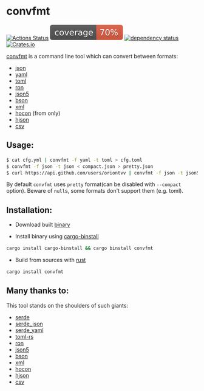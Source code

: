 # convfmt
[![Actions Status](https://github.com/oriontvv/convfmt/actions/workflows/ci.yml/badge.svg?branch=master)](https://github.com/oriontvv/convfmt/actions/workflows/ci.yml) [![Coverage badge](https://raw.githubusercontent.com/oriontvv/convfmt/coverage/htmlcov/badges/flat.svg)](https://htmlpreview.github.io/?https://github.com/oriontvv/convfmt/coverage/htmlcov/index.html) [![dependency status](https://deps.rs/repo/github/oriontvv/convfmt/status.svg)](https://deps.rs/repo/github/oriontvv/convfmt) [![Crates.io](https://img.shields.io/crates/v/convfmt.svg)](https://crates.io/crates/convfmt)


[convfmt](https://github.com/oriontvv/convfmt) is a command line tool which can convert between formats:
* [json](https://en.wikipedia.org/wiki/JSON)
* [yaml](https://en.wikipedia.org/wiki/YAML)
* [toml](https://en.wikipedia.org/wiki/TOML)
* [ron](https://github.com/ron-rs/ron)
* [json5](https://en.wikipedia.org/wiki/JSON5)
* [bson](https://en.wikipedia.org/wiki/BSON)
* [xml](https://en.wikipedia.org/wiki/XML)
* [hocon](https://github.com/lightbend/config/blob/main/HOCON.md) (from only)
* [hjson](https://hjson.github.io/)
* [csv](https://en.wikipedia.org/wiki/Comma-separated_values)

## Usage:

```bash
$ cat cfg.yml | convfmt -f yaml -t toml > cfg.toml
$ convfmt -f json -t json < compact.json > pretty.json
$ curl https://api.github.com/users/oriontvv | convfmt -f json -t json5 > api.json5
```

By default `convfmt` uses `pretty` format(can be disabled with `--compact` option).
Beware of `null`s, some formats don't support them (e.g. toml).

## Installation:
* Download built [binary](https://github.com/oriontvv/convfmt/releases)

* Install binary using [cargo-binstall](https://github.com/cargo-bins/cargo-binstall)
```bash
cargo install cargo-binstall && cargo binstall convfmt
```

* Build from sources with [rust](https://www.rust-lang.org/tools/install)
```bash
cargo install convfmt
```

## Many thanks to:
This tool stands on the shoulders of such giants:
* [serde](https://crates.io/crates/serde)
* [serde_json](https://crates.io/crates/serde_json)
* [serde_yaml](https://crates.io/crates/serde_yaml)
* [toml-rs](https://crates.io/crates/toml)
* [ron](https://crates.io/crates/ron)
* [json5](https://crates.io/crates/json5)
* [bson](https://crates.io/crates/bson)
* [xml](https://crates.io/crates/quick-xml)
* [hocon](https://crates.io/crates/hocon)
* [hjson](https://crates.io/crates/hjson)
* [csv](https://crates.io/crates/csv)
